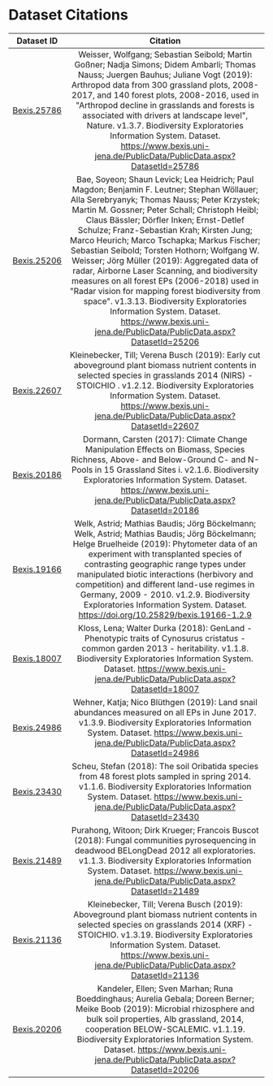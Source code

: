 
# Dataset Citations

| Dataset ID       | Citation |
| ------------- |:-------------:| 
| [Bexis.25786](https://www.bexis.uni-jena.de/PublicData/ShowPublicXml.aspx?DatasetId=25786)|Weisser, Wolfgang; Sebastian Seibold; Martin Goßner; Nadja Simons; Didem Ambarli; Thomas Nauss; Juergen Bauhus; Juliane Vogt (2019): Arthropod data from 300 grassland plots, 2008-2017, and 140 forest plots, 2008-2016, used in "Arthropod decline in grasslands and forests is associated with drivers at landscape level", Nature. v1.3.7. Biodiversity Exploratories Information System. Dataset. https://www.bexis.uni-jena.de/PublicData/PublicData.aspx?DatasetId=25786| 
|[Bexis.25206](https://www.bexis.uni-jena.de/PublicData/ShowPublicXml.aspx?DatasetId=25206) |Bae, Soyeon; Shaun Levick; Lea Heidrich; Paul Magdon; Benjamin F. Leutner; Stephan Wöllauer; Alla Serebryanyk; Thomas Nauss; Peter Krzystek; Martin M. Gossner; Peter Schall; Christoph Heibl; Claus Bässler; Dörfler Inken; Ernst-Detlef Schulze; Franz-Sebastian Krah; Kirsten Jung; Marco Heurich; Marco Tschapka; Markus Fischer; Sebastian Seibold; Torsten Hothorn; Wolfgang W. Weisser; Jörg Müller (2019): Aggregated data of radar, Airborne Laser Scanning, and biodiversity measures on all forest EPs (2006-2018) used in "Radar vision for mapping forest biodiversity from space". v1.3.13. Biodiversity Exploratories Information System. Dataset. https://www.bexis.uni-jena.de/PublicData/PublicData.aspx?DatasetId=25206| 
|[Bexis.22607](https://www.bexis.uni-jena.de/PublicData/ShowPublicXml.aspx?DatasetId=22607) |Kleinebecker, Till; Verena Busch (2019): Early cut aboveground plant biomass nutrient contents in selected species in grasslands 2014 (NIRS) - STOICHIO . v1.2.12. Biodiversity Exploratories Information System. Dataset. https://www.bexis.uni-jena.de/PublicData/PublicData.aspx?DatasetId=22607|
|[Bexis.20186](https://www.bexis.uni-jena.de/PublicData/PublicData.aspx?DatasetId=20186) |	Dormann, Carsten (2017): Climate Change Manipulation Effects on Biomass, Species Richness, Above- and Below-Ground C- and N-Pools in 15 Grassland Sites i. v2.1.6. Biodiversity Exploratories Information System. Dataset. https://www.bexis.uni-jena.de/PublicData/PublicData.aspx?DatasetId=20186 |
|[Bexis.19166](https://www.bexis.uni-jena.de/PublicData/PublicData.aspx?DatasetId=19166) |Welk, Astrid; Mathias Baudis; Jörg Böckelmann; Welk, Astrid; Mathias Baudis; Jörg Böckelmann; Helge Bruelheide (2019): Phytometer data of an experiment with transplanted species of contrasting geographic range types under manipulated biotic interactions (herbivory and competition) and different land-use regimes in Germany, 2009 - 2010. v1.2.9. Biodiversity Exploratories Information System. Dataset. https://doi.org/10.25829/bexis.19166-1.2.9 |
|[Bexis.18007](https://www.bexis.uni-jena.de/PublicData/PublicData.aspx?DatasetId=18007) |Kloss, Lena; Walter Durka (2018): GenLand - Phenotypic traits of Cynosurus cristatus - common garden 2013 - heritability. v1.1.8. Biodiversity Exploratories Information System. Dataset. https://www.bexis.uni-jena.de/PublicData/PublicData.aspx?DatasetId=18007|
|[Bexis.24986](https://www.bexis.uni-jena.de/PublicData/PublicData.aspx?DatasetId=24986) |Wehner, Katja; Nico Blüthgen (2019): Land snail abundances measured on all EPs in June 2017. v1.3.9. Biodiversity Exploratories Information System. Dataset. https://www.bexis.uni-jena.de/PublicData/PublicData.aspx?DatasetId=24986|
|[Bexis.23430](https://www.bexis.uni-jena.de/PublicData/PublicData.aspx?DatasetId=23430) |Scheu, Stefan (2018): The soil Oribatida species from 48 forest plots sampled in spring 2014. v1.1.6. Biodiversity Exploratories Information System. Dataset. https://www.bexis.uni-jena.de/PublicData/PublicData.aspx?DatasetId=23430|
|[Bexis.21489](https://www.bexis.uni-jena.de/PublicData/ShowPublicXml.aspx?DatasetId=21489) |Purahong, Witoon; Dirk Krueger; Francois Buscot (2018): Fungal communities pyrosequencing in deadwood BELongDead 2012 all exploratories. v1.1.3. Biodiversity Exploratories Information System. Dataset. https://www.bexis.uni-jena.de/PublicData/PublicData.aspx?DatasetId=21489|
|[Bexis.21136](https://www.bexis.uni-jena.de/PublicData/PublicData.aspx?DatasetId=21136) |	Kleinebecker, Till; Verena Busch (2019): Aboveground plant biomass nutrient contents in selected species on grasslands 2014 (XRF) - STOICHIO. v1.3.19. Biodiversity Exploratories Information System. Dataset. https://www.bexis.uni-jena.de/PublicData/PublicData.aspx?DatasetId=21136|
|[Bexis.20206](https://www.bexis.uni-jena.de/PublicData/PublicData.aspx?DatasetId=20206) |	Kandeler, Ellen; Sven Marhan; Runa Boeddinghaus; Aurelia Gebala; Doreen Berner; Meike Boob (2019): Microbial rhizosphere and bulk soil properties, Alb grassland, 2014, cooperation BELOW-SCALEMIC. v1.1.19. Biodiversity Exploratories Information System. Dataset. https://www.bexis.uni-jena.de/PublicData/PublicData.aspx?DatasetId=20206|

